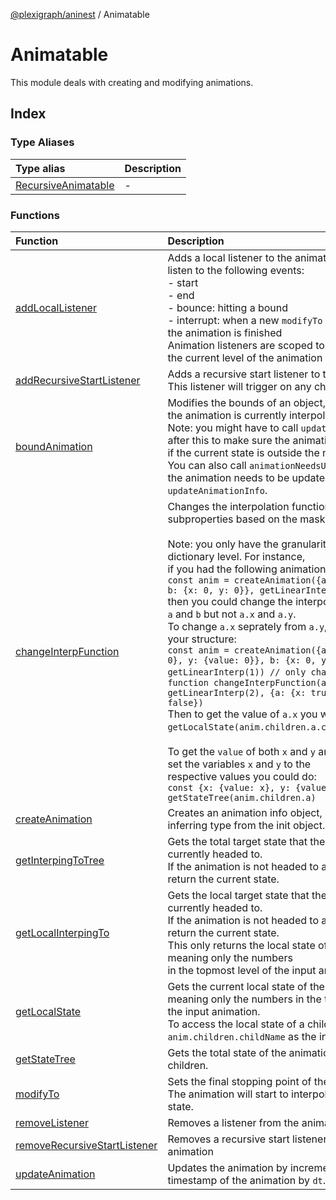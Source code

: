 [@plexigraph/aninest](../index.md) / Animatable

# Animatable

This module deals with creating and modifying animations.

## Index

### Type Aliases

| Type alias | Description |
| :------ | :------ |
| [RecursiveAnimatable](type-aliases/RecursiveAnimatable.md) | - |

### Functions

| Function | Description |
| :------ | :------ |
| [addLocalListener](functions/addLocalListener.md) | Adds a local listener to the animation. You can listen to the following events:<br />- start<br />- end<br />- bounce: hitting a bound<br />- interrupt: when a new `modifyTo` is called before the animation is finished<br />Animation listeners are scoped to only trigger when the current level of the animation is modified. |
| [addRecursiveStartListener](functions/addRecursiveStartListener.md) | Adds a recursive start listener to the animation. This listener will trigger on any child modification. |
| [boundAnimation](functions/boundAnimation.md) | Modifies the bounds of an object, changing what the animation is currently interpolating to.<br />Note: you might have to call `updateAnimationInfo` after this to make sure the animation is updated,<br />if the current state is outside the new bounds.<br />You can also call `animationNeedsUpdate` to check if the animation needs to be updated before calling `updateAnimationInfo`. |
| [changeInterpFunction](functions/changeInterpFunction.md) | Changes the interpolation function of specific subproperties based on the mask.<br /><br />Note: you only have the granularity of each dictionary level. For instance,<br />if you had the following animation structure:<br />` const anim = createAnimation({a: {x: 0, y: 0}, b: {x: 0, y: 0}}, getLinearInterp(1)) `<br />then you could change the interpolation function of `a` and `b` but not `a.x` and `a.y`.<br />To change `a.x` seprately from `a.y`, this would be your structure:<br />` const anim = createAnimation({a: {x: {value: 0}, y: {value: 0}}, b: {x: 0, y: 0}}, getLinearInterp(1)) // only changes `a.x` interp function changeInterpFunction(anim, getLinearInterp(2), {a: {x: true, y: false}, b: false}) `<br />Then to get the value of `a.x` you would call `getLocalState(anim.children.a.children.x).value`.<br /><br />To get the `value` of both `x` and `y` and simply store set the variables `x` and `y` to the<br />respective values you could do:<br />` const {x: {value: x}, y: {value: y}} = getStateTree(anim.children.a) ` |
| [createAnimation](functions/createAnimation.md) | Creates an animation info object, automatically inferring type from the init object. |
| [getInterpingToTree](functions/getInterpingToTree.md) | Gets the total target state that the animation is currently headed to.<br />If the animation is not headed to any state, it will return the current state. |
| [getLocalInterpingTo](functions/getLocalInterpingTo.md) | Gets the local target state that the animation is currently headed to.<br />If the animation is not headed to any state, it will return the current state.<br />This only returns the local state of the animation, meaning only the numbers<br />in the topmost level of the input animation. |
| [getLocalState](functions/getLocalState.md) | Gets the current local state of the animation, meaning only the numbers in the topmost level of the input animation.<br />To access the local state of a child, use `anim.children.childName` as the input. |
| [getStateTree](functions/getStateTree.md) | Gets the total state of the animation, including all children. |
| [modifyTo](functions/modifyTo.md) | Sets the final stopping point of the animation.<br />The animation will start to interpolate to the new state. |
| [removeListener](functions/removeListener.md) | Removes a listener from the animation |
| [removeRecursiveStartListener](functions/removeRecursiveStartListener.md) | Removes a recursive start listener from the animation |
| [updateAnimation](functions/updateAnimation.md) | Updates the animation by incrementing the current timestamp of the animation by `dt`. |

